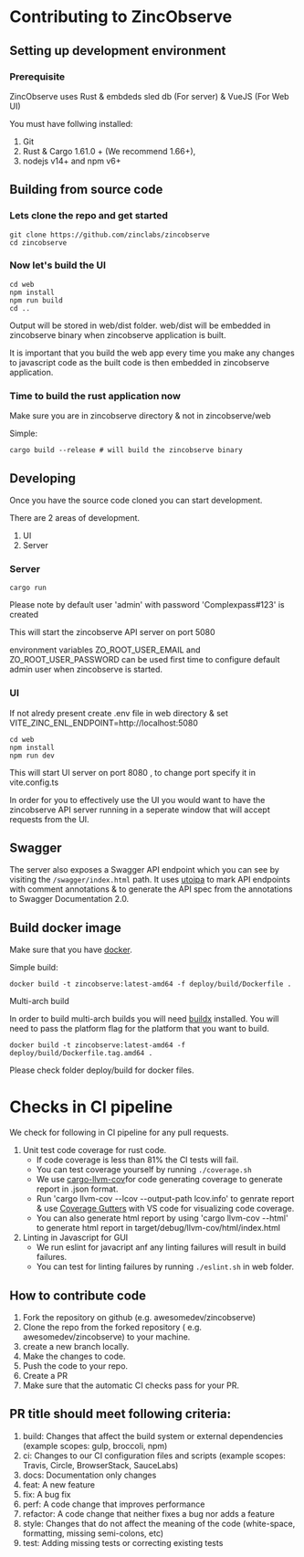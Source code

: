 # Contributing to ZincObserve

## Setting up development environment

### Prerequisite

ZincObserve uses Rust & embdeds sled db (For server) & VueJS (For Web UI)

You must have follwing installed:

1. Git
2. Rust & Cargo 1.61.0 + (We recommend 1.66+),
3. nodejs v14+ and npm v6+

## Building from source code

### Lets clone the repo and get started

```shell
git clone https://github.com/zinclabs/zincobserve
cd zincobserve
```

### Now let's build the UI

```shell
cd web
npm install
npm run build
cd ..
```

Output will be stored in web/dist folder. web/dist will be embedded in zincobserve binary when zincobserve application is built.

It is important that you build the web app every time you make any changes to javascript code as the built code is then embedded in zincobserve application.

### Time to build the rust application now

Make sure you are in zincobserve directory & not in zincobserve/web

Simple:

```shell
cargo build --release # will build the zincobserve binary
```

## Developing

Once you have the source code cloned you can start development.

There are 2 areas of development.

1. UI
1. Server

### Server

```shell
cargo run
```

Please note by default user 'admin' with password 'Complexpass#123' is created

This will start the zincobserve API server on port 5080

environment variables ZO_ROOT_USER_EMAIL and ZO_ROOT_USER_PASSWORD can be used first time to configure default admin user when zincobserve is started.

### UI

If not alredy present create .env file in web directory & set VITE_ZINC_ENL_ENDPOINT=http://localhost:5080

```shell
cd web
npm install
npm run dev
```

This will start UI server on port 8080 , to change port specify it in vite.config.ts

In order for you to effectively use the UI you would want to have the zincobserve API server running in a seperate window that will accept requests from the UI.

## Swagger

The server also exposes a Swagger API endpoint which you can see by visiting the `/swagger/index.html` path. It uses [utoipa](https://github.com/juhaku/utoipa) to mark API endpoints with comment annotations & to generate the API spec from the annotations to Swagger Documentation 2.0.

## Build docker image

Make sure that you have [docker](https://docs.docker.com/get-docker/).

Simple build:

```shell
docker build -t zincobserve:latest-amd64 -f deploy/build/Dockerfile .
```

Multi-arch build

In order to build multi-arch builds you will need [buildx](https://docs.docker.com/buildx/working-with-buildx/) installed. You will need to pass the platform flag for the platform that you want to build.

```shell
docker build -t zincobserve:latest-amd64 -f deploy/build/Dockerfile.tag.amd64 .
```

Please check folder deploy/build for docker files.

# Checks in CI pipeline

We check for following in CI pipeline for any pull requests.

1. Unit test code coverage for rust code.
   - If code coverage is less than 81% the CI tests will fail.
   - You can test coverage yourself by running `./coverage.sh`
   - We use [cargo-llvm-cov](https://github.com/taiki-e/cargo-llvm-cov)for code generating coverage to generate report in .json format.
   - Run 'cargo llvm-cov --lcov --output-path lcov.info' to genrate report & use [Coverage Gutters](https://marketplace.visualstudio.com/items?itemName=ryanluker.vscode-coverage-gutters) with VS code for visualizing code coverage.
   - You can also generate html report by using 'cargo llvm-cov --html' to generate html report in target/debug/llvm-cov/html/index.html
1. Linting in Javascript for GUI
   - We run eslint for javacript anf any linting failures will result in build failures.
   - You can test for linting failures by running `./eslint.sh` in web folder.

## How to contribute code

1. Fork the repository on github (e.g. awesomedev/zincobserve)
1. Clone the repo from the forked repository ( e.g. awesomedev/zincobserve) to your machine.
1. create a new branch locally.
1. Make the changes to code.
1. Push the code to your repo.
1. Create a PR
1. Make sure that the automatic CI checks pass for your PR.


## PR title should meet following criteria:

1. build: Changes that affect the build system or external dependencies (example scopes: gulp, broccoli, npm)
1. ci: Changes to our CI configuration files and scripts (example scopes: Travis, Circle, BrowserStack, SauceLabs)
1. docs: Documentation only changes
1. feat: A new feature
1. fix: A bug fix
1. perf: A code change that improves performance
1. refactor: A code change that neither fixes a bug nor adds a feature
1. style: Changes that do not affect the meaning of the code (white-space, formatting, missing semi-colons, etc)
1. test: Adding missing tests or correcting existing tests
